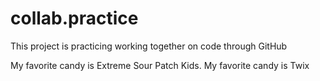 # collab.practice

This project is practicing working together on code through GitHub

My favorite candy is Extreme Sour Patch Kids.
My favorite candy is Twix
